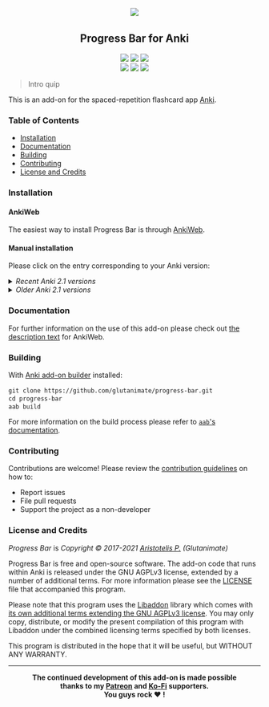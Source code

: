<p align="center"><img src="screenshots/logo.png"></p>

<h2 align="center">Progress Bar for Anki</h2>

<p align="center">
<a title="Latest (pre-)release" href="https://github.com/glutanimate/progress-bar/releases"><img src ="https://img.shields.io/github/release-pre/glutanimate/progress-bar.svg?colorB=brightgreen"></a>
<a title="License: GNU AGPLv3" href="https://github.com/glutanimate/progress-bar/blob/master/LICENSE"><img  src="https://img.shields.io/badge/license-GNU AGPLv3-green.svg"></a>
<a title="Rate on AnkiWeb" href="https://ankiweb.net/shared/info/2091361802"><img src="https://glutanimate.com/logos/ankiweb-rate.svg"></a>
<br>
<a title="Buy me a coffee :)" href="https://ko-fi.com/X8X0L4YV"><img src="https://img.shields.io/badge/ko--fi-contribute-%23579ebd.svg"></a>
<a title="Support me on Patreon :D" href="https://www.patreon.com/bePatron?u=7522179"><img src="https://img.shields.io/badge/patreon-support-%23f96854.svg"></a>
<a title="Follow me on Twitter" href="https://twitter.com/intent/user?screen_name=glutanimate"><img src="https://img.shields.io/twitter/follow/glutanimate.svg"></a>
</p>

> Intro quip

This is an add-on for the spaced-repetition flashcard app [Anki](https://apps.ankiweb.net/).

### Table of Contents <!-- omit in toc -->

<!-- MarkdownTOC levels="1,2,3" -->

- [Installation](#installation)
- [Documentation](#documentation)
- [Building](#building)
- [Contributing](#contributing)
- [License and Credits](#license-and-credits)

<!-- /MarkdownTOC -->

<!-- ### Screenshots

![](screenshots/screenshot.png) -->

### Installation

#### AnkiWeb <!-- omit in toc -->

The easiest way to install Progress Bar is through [AnkiWeb](https://ankiweb.net/shared/info/2091361802).

#### Manual installation <!-- omit in toc -->

Please click on the entry corresponding to your Anki version:

<details>

<summary><i>Recent Anki 2.1 versions</i></summary>

<br>

*Note: These instructions only work on Anki 2.1.17 and up. For older Anki releases please see the next section.*

<br>

1. Download the latest `.ankiaddon` file from the [releases tab](https://github.com/glutanimate/progress-bar/releases) (you might need to click on *Assets* below the description to reveal the download links)
2. Open the folder where your downloads are located and double-click on the downloaded `.ankiaddon` file.
3. Follow the installation prompt and restart Anki if it asks you to

</details>

<details>

<summary><i>Older Anki 2.1 versions</i></summary>

1. Make sure you are [using at least Anki 2.1.10](https://apps.ankiweb.net/#download). Earlier releases (e.g. found in various Linux distros) do not support `.ankiaddon` packages.
2. Download the latest `.ankiaddon` package from the [releases tab](https://github.com/glutanimate/progress-bar/releases) (you might need to click on *Assets* below the description to reveal the download links)
3. From Anki's main window, head to *Tools* → *Add-ons*
4. Drag-and-drop the `.ankiaddon` package onto the add-ons list
5. Restart Anki

Video summary:

<img src="https://raw.githubusercontent.com/glutanimate/docs/master/anki/add-ons/media/ankiaddon-installation-macos.gif" width=640>

</details>

### Documentation

For further information on the use of this add-on please check out [the description text](docs/description.md) for AnkiWeb.

### Building

With [Anki add-on builder](https://github.com/glutanimate/anki-addon-builder/) installed:

    git clone https://github.com/glutanimate/progress-bar.git
    cd progress-bar
    aab build

For more information on the build process please refer to [`aab`'s documentation](https://github.com/glutanimate/anki-addon-builder/#usage).

### Contributing

Contributions are welcome! Please review the [contribution guidelines](./CONTRIBUTING.md) on how to:

- Report issues
- File pull requests
- Support the project as a non-developer

### License and Credits

*Progress Bar* is *Copyright © 2017-2021 [Aristotelis P.](https://glutanimate.com/) (Glutanimate)*

Progress Bar is free and open-source software. The add-on code that runs within Anki is released under the GNU AGPLv3 license, extended by a number of additional terms. For more information please see the [LICENSE](https://github.com/glutanimate/progress-bar/blob/master/LICENSE) file that accompanied this program.

Please note that this program uses the [Libaddon](https://github.com/glutanimate/anki-libaddon/) library which comes with [its own additional terms extending the GNU AGPLv3 license](https://github.com/glutanimate/anki-libaddon/blob/master/LICENSE). You may only copy, distribute, or modify the present compilation of this program with Libaddon under the combined licensing terms specified by both licenses.

This program is distributed in the hope that it will be useful, but WITHOUT ANY WARRANTY.


----

<b>
<div align="center">The continued development of this add-on is made possible <br>thanks to my <a href="https://www.patreon.com/glutanimate">Patreon</a> and <a href="https://ko-fi.com/X8X0L4YV">Ko-Fi</a> supporters.
<br>You guys rock ❤️ !</div>
</b>